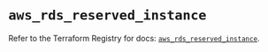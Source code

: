 # `aws_rds_reserved_instance`

Refer to the Terraform Registry for docs: [`aws_rds_reserved_instance`](https://registry.terraform.io/providers/hashicorp/aws/4.67.0/docs/resources/rds_reserved_instance).
